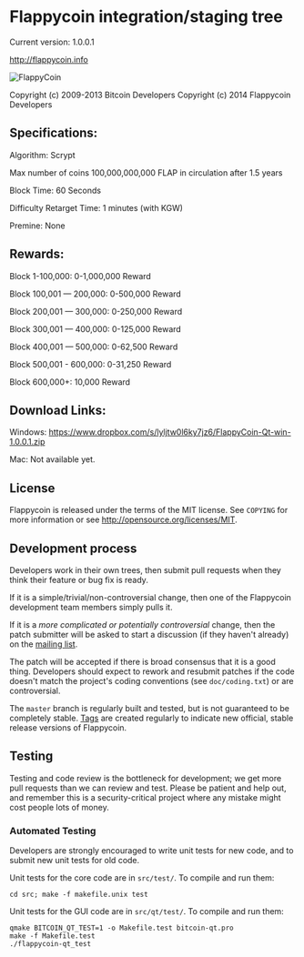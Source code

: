 Flappycoin integration/staging tree
================================

Current version: 1.0.0.1

http://flappycoin.info

![FlappyCoin](http://i.imgur.com/wclOei4.png)

Copyright (c) 2009-2013 Bitcoin Developers
Copyright (c) 2014 Flappycoin Developers

Specifications:
---------------
Algorithm: Scrypt

Max number of coins 100,000,000,000 FLAP in circulation after 1.5 years

Block Time: 60 Seconds

Difficulty Retarget Time: 1 minutes (with KGW)

Premine: None


Rewards:
---------------
Block 1-100,000: 0-1,000,000 Reward

Block 100,001 — 200,000: 0-500,000 Reward

Block 200,001 — 300,000: 0-250,000 Reward

Block 300,001 — 400,000: 0-125,000 Reward

Block 400,001 — 500,000: 0-62,500 Reward

Block 500,001 - 600,000: 0-31,250 Reward

Block 600,000+: 10,000 Reward


Download Links:
----------------
Windows: https://www.dropbox.com/s/lyljtw0l6ky7jz6/FlappyCoin-Qt-win-1.0.0.1.zip

Mac: Not available yet.

License
-------

Flappycoin is released under the terms of the MIT license. See `COPYING` for more
information or see http://opensource.org/licenses/MIT.

Development process
-------------------

Developers work in their own trees, then submit pull requests when they think
their feature or bug fix is ready.

If it is a simple/trivial/non-controversial change, then one of the Flappycoin
development team members simply pulls it.

If it is a *more complicated or potentially controversial* change, then the patch
submitter will be asked to start a discussion (if they haven't already) on the
[mailing list](http://sourceforge.net/mailarchive/forum.php?forum_name=bitcoin-development).

The patch will be accepted if there is broad consensus that it is a good thing.
Developers should expect to rework and resubmit patches if the code doesn't
match the project's coding conventions (see `doc/coding.txt`) or are
controversial.

The `master` branch is regularly built and tested, but is not guaranteed to be
completely stable. [Tags](https://github.com/bitcoin/bitcoin/tags) are created
regularly to indicate new official, stable release versions of Flappycoin.

Testing
-------

Testing and code review is the bottleneck for development; we get more pull
requests than we can review and test. Please be patient and help out, and
remember this is a security-critical project where any mistake might cost people
lots of money.

### Automated Testing

Developers are strongly encouraged to write unit tests for new code, and to
submit new unit tests for old code.

Unit tests for the core code are in `src/test/`. To compile and run them:

    cd src; make -f makefile.unix test

Unit tests for the GUI code are in `src/qt/test/`. To compile and run them:

    qmake BITCOIN_QT_TEST=1 -o Makefile.test bitcoin-qt.pro
    make -f Makefile.test
    ./flappycoin-qt_test


